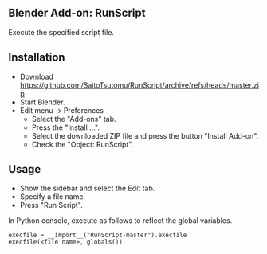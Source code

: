 ## Blender Add-on: RunScript

Execute the specified script file.

## Installation

- Download https://github.com/SaitoTsutomu/RunScript/archive/refs/heads/master.zip
- Start Blender.
- Edit menu -> Preferences
  - Select the "Add-ons" tab.
  - Press the "Install ...".
  - Select the downloaded ZIP file and press the button "Install Add-on".
  - Check the "Object: RunScript".

## Usage

- Show the sidebar and select the Edit tab.
- Specify a file name.
- Press "Run Script".

In Python console, execute as follows to reflect the global variables.

```
execfile = __import__("RunScript-master").execfile
execfile(<file name>, globals())
```
